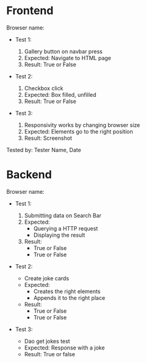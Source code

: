 # Frontend

Browser name: 

* Test 1:
    1. Gallery button on navbar press
    2. Expected: Navigate to HTML page
    3. Result: True or False

* Test 2:
    1. Checkbox click
    2. Expected: Box filled, unfilled
    3. Result: True or False

* Test 3: 
    1. Responsivity works by changing browser size
    2. Expected: Elements go to the right position
    3. Result: Screenshot

Tested by: Tester Name, Date

# Backend

Browser name:

* Test 1:
    1. Submitting data on Search Bar
    2. Expected: 
        * Querying a HTTP request
        * Displaying the result
    3. Result: 
        * True or False
        * True or False

* Test 2:
    * Create joke cards
    * Expected:
        * Creates the right elements
        * Appends it to the right place
    * Result:
        * True or False
        * True or False 

* Test 3:
    * Dao get jokes test
    * Expected: Response with a joke
    * Result: True or false